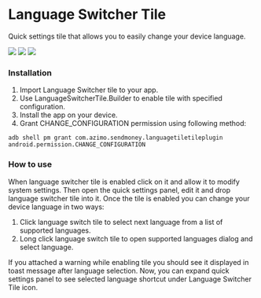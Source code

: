 # Language Switcher Tile
Quick settings tile that allows you to easily change your device language.

<img src="screenshots/tile_clicked.gif">
<img src="screenshots/tile_long_clicked.gif">
<img src="screenshots/quick_settings_panel_expanded.gif">

### Installation

1. Import Language Switcher tile to your app.
2. Use LanguageSwitcherTile.Builder to enable tile with specified configuration. 
3. Install the app on your device.
4. Grant CHANGE_CONFIGURATION permission using following method:

```
adb shell pm grant com.azimo.sendmoney.languagetiletileplugin android.permission.CHANGE_CONFIGURATION
```

### How to use
When language switcher tile is enabled click on it and allow it to modify system settings. Then open the quick settings panel, edit it and drop language switcher tile into it. Once the tile is enabled you can change your device language in two ways:

1. Click language switch tile to select next language from a list of supported languages.
2. Long click language switch tile to open supported languages dialog and select language.

If you attached a warning while enabling tile you should see it displayed in toast message after language selection. Now, you can expand quick settings panel to see selected language shortcut under Language Switcher Tile icon.
